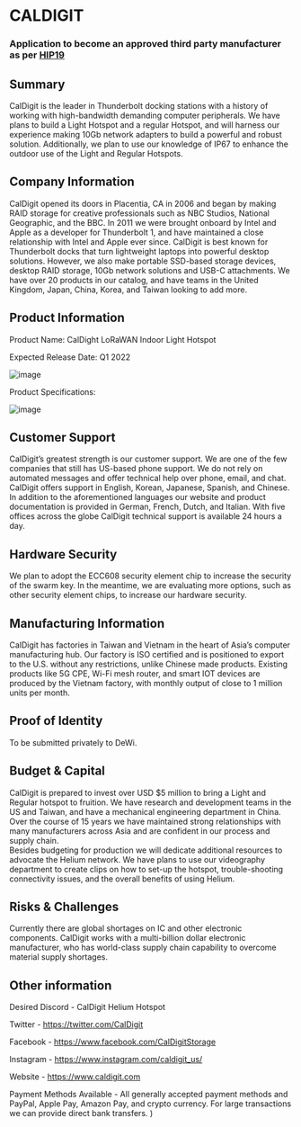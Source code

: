 # CALDIGIT
### Application to become an approved third party manufacturer as per [HIP19](https://github.com/helium/HIP/blob/master/0019-third-party-manufacturers.md)

## Summary

CalDigit is the leader in Thunderbolt docking stations with a history of working with high-bandwidth demanding computer peripherals. We have plans to build a Light Hotspot and a regular Hotspot, and will harness our experience making 10Gb network adapters to build a powerful and robust solution. Additionally, we plan to use our knowledge of IP67 to enhance the outdoor use of the Light and Regular Hotspots.

## Company Information

CalDigit opened its doors in Placentia, CA in 2006 and began by making RAID storage for creative professionals such as NBC Studios, National Geographic, and the BBC. In 2011 we were brought onboard by Intel and Apple as a developer for Thunderbolt 1, and have maintained a close relationship with Intel and Apple ever since. 
CalDigit is best known for Thunderbolt docks that turn lightweight laptops into powerful desktop solutions. However, we also make portable SSD-based storage devices, desktop RAID storage, 10Gb network solutions and USB-C attachments. We have over 20 products in our catalog, and have teams in the United Kingdom, Japan, China, Korea, and Taiwan looking to add more. 

## Product Information

Product Name: CalDight LoRaWAN Indoor Light Hotspot

Expected Release Date: Q1 2022

![image](https://github.com/harryli300/Imagefiles/blob/main/light%20hotspot.png)

Product Specifications:

![image](https://github.com/harryli300/Imagefiles/blob/main/Product%20Specifications.png)

## Customer Support

CalDigit’s greatest strength is our customer support. We are one of the few companies that still has US-based phone support. We do not rely on automated messages and offer technical help over phone, email, and chat. 
CalDigit offers support in English, Korean, Japanese, Spanish, and Chinese. In addition to the aforementioned languages our website and product documentation is provided in German, French, Dutch, and Italian.
With five offices across the globe CalDigit technical support is available 24 hours a day.

## Hardware Security

We plan to adopt the ECC608 security element chip to increase the security of the swarm key. In the meantime, we are evaluating more options, such as other security element chips, to increase our hardware security.

## Manufacturing Information

CalDigit has factories in Taiwan and Vietnam in the heart of Asia’s computer manufacturing hub.  Our factory is ISO certified and is positioned to export to the U.S. without any restrictions, unlike Chinese made products. Existing products like 5G CPE, Wi-Fi mesh router, and smart IOT devices are produced by the Vietnam factory, with monthly output of close to 1 million units per month.

## Proof of Identity

To be submitted privately to DeWi.

## Budget & Capital

CalDigit is prepared to invest over USD $5 million  to bring a Light and Regular hotspot to fruition. We have research and development teams in the US and Taiwan, and have a mechanical engineering department in China. Over the course of 15 years we have maintained strong relationships with many manufacturers across Asia and are confident in our process and supply chain.  
Besides budgeting for production we will dedicate additional resources to advocate the Helium network. We have plans to use our videography department to create clips on how to set-up the hotspot, trouble-shooting connectivity issues, and the overall benefits of using Helium.

## Risks & Challenges

Currently there are global shortages on IC and other electronic components. CalDigit works with a multi-billion dollar electronic manufacturer, who has world-class supply chain capability to overcome material supply shortages.

## Other information
Desired Discord - CalDigit Helium Hotspot

Twitter - https://twitter.com/CalDigit

Facebook -  https://www.facebook.com/CalDigitStorage

Instagram - https://www.instagram.com/caldigit_us/

Website - https://www.caldigit.com

Payment Methods Available - All generally accepted payment methods and PayPal, Apple Pay, Amazon Pay, and crypto currency. For large transactions we can provide direct bank transfers.
)
